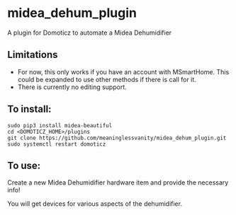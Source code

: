 # midea_dehum_plugin
A plugin for Domoticz to automate a Midea Dehumidifier

## Limitations
- For now, this only works if you have an account with MSmartHome.  This could be expanded to use other methods if there is call for it.
- There is currently no editing support.

## To install:

```
sudo pip3 install midea-beautiful
cd <DOMOTICZ_HOME>/plugins   
git clone https://github.com/meaninglessvanity/midea_dehum_plugin.git
sudo systemctl restart domoticz
```

## To use:

Create a new Midea Dehumidifier hardware item and provide the necessary info!

You will get devices for various aspects of the dehumidifier.
